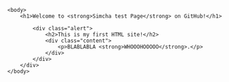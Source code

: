 <html xmlns="http://www.w3.org/1999/xhtml" xml:lang="en">
    <head>
        <meta http-equiv="Content-Type" content="text/html; charset=UTF-8" />
        <style type="text/css">
            /*<![CDATA[*/
            body {
                background-image: url("docs/4398992.jpg");
            h1 {
                text-align: center;
                color: blue;
            }
            h1 strong {
                font-weight: bold;
                font-size: 2em;
            }
            h2 {
                text-align: center;
                font-size: 1.1em;
                font-weight: bold;
                color: blue;
                border-bottom: 20px solid #f3109d;
            }
            .alert {
                border: 2px solid #f3109d;
            }
            /*]]>*/
        </style>
    </head>

    <body>
        <h1>Welcome to <strong>Simcha test Page</strong> on GitHub!</h1>

            <div class="alert">
                <h2>This is my first HTML site!</h2>
                <div class="content">
                    <p>BLABLABLA <strong>WHOOOHOOOOO</strong>.</p>
                </div>
            </div>
        </div>
    </body>
</html>

